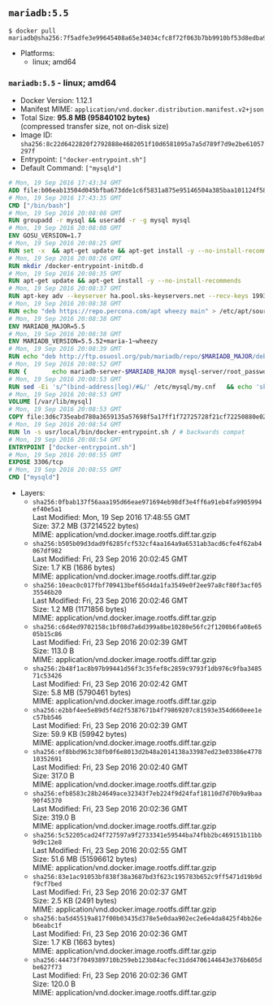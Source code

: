 ## `mariadb:5.5`

```console
$ docker pull mariadb@sha256:7f5adfe3e99645408a65e34034cfc8f72f063b7bb9910bf53d8edba9de8dcee9
```

-	Platforms:
	-	linux; amd64

### `mariadb:5.5` - linux; amd64

-	Docker Version: 1.12.1
-	Manifest MIME: `application/vnd.docker.distribution.manifest.v2+json`
-	Total Size: **95.8 MB (95840102 bytes)**  
	(compressed transfer size, not on-disk size)
-	Image ID: `sha256:8c22d6422820f2792888e4682051f10d6581095a7a5d789f7d9e2be61057297f`
-	Entrypoint: `["docker-entrypoint.sh"]`
-	Default Command: `["mysqld"]`

```dockerfile
# Mon, 19 Sep 2016 17:43:34 GMT
ADD file:b06eab13504d045bfba673dde1c6f5831a875e95146504a385baa101124f58f5 in / 
# Mon, 19 Sep 2016 17:43:35 GMT
CMD ["/bin/bash"]
# Mon, 19 Sep 2016 20:08:08 GMT
RUN groupadd -r mysql && useradd -r -g mysql mysql
# Mon, 19 Sep 2016 20:08:08 GMT
ENV GOSU_VERSION=1.7
# Mon, 19 Sep 2016 20:08:25 GMT
RUN set -x 	&& apt-get update && apt-get install -y --no-install-recommends ca-certificates wget && rm -rf /var/lib/apt/lists/* 	&& wget -O /usr/local/bin/gosu "https://github.com/tianon/gosu/releases/download/$GOSU_VERSION/gosu-$(dpkg --print-architecture)" 	&& wget -O /usr/local/bin/gosu.asc "https://github.com/tianon/gosu/releases/download/$GOSU_VERSION/gosu-$(dpkg --print-architecture).asc" 	&& export GNUPGHOME="$(mktemp -d)" 	&& gpg --keyserver ha.pool.sks-keyservers.net --recv-keys B42F6819007F00F88E364FD4036A9C25BF357DD4 	&& gpg --batch --verify /usr/local/bin/gosu.asc /usr/local/bin/gosu 	&& rm -r "$GNUPGHOME" /usr/local/bin/gosu.asc 	&& chmod +x /usr/local/bin/gosu 	&& gosu nobody true 	&& apt-get purge -y --auto-remove ca-certificates wget
# Mon, 19 Sep 2016 20:08:26 GMT
RUN mkdir /docker-entrypoint-initdb.d
# Mon, 19 Sep 2016 20:08:35 GMT
RUN apt-get update && apt-get install -y --no-install-recommends 		apt-transport-https ca-certificates 		pwgen 	&& rm -rf /var/lib/apt/lists/*
# Mon, 19 Sep 2016 20:08:37 GMT
RUN apt-key adv --keyserver ha.pool.sks-keyservers.net --recv-keys 199369E5404BD5FC7D2FE43BCBCB082A1BB943DB 	&& apt-key adv --keyserver ha.pool.sks-keyservers.net --recv-keys 430BDF5C56E7C94E848EE60C1C4CBDCDCD2EFD2A
# Mon, 19 Sep 2016 20:08:38 GMT
RUN echo "deb https://repo.percona.com/apt wheezy main" > /etc/apt/sources.list.d/percona.list 	&& { 		echo 'Package: *'; 		echo 'Pin: release o=Percona Development Team'; 		echo 'Pin-Priority: 998'; 	} > /etc/apt/preferences.d/percona
# Mon, 19 Sep 2016 20:08:38 GMT
ENV MARIADB_MAJOR=5.5
# Mon, 19 Sep 2016 20:08:38 GMT
ENV MARIADB_VERSION=5.5.52+maria-1~wheezy
# Mon, 19 Sep 2016 20:08:39 GMT
RUN echo "deb http://ftp.osuosl.org/pub/mariadb/repo/$MARIADB_MAJOR/debian wheezy main" > /etc/apt/sources.list.d/mariadb.list 	&& { 		echo 'Package: *'; 		echo 'Pin: release o=MariaDB'; 		echo 'Pin-Priority: 999'; 	} > /etc/apt/preferences.d/mariadb
# Mon, 19 Sep 2016 20:08:52 GMT
RUN { 		echo mariadb-server-$MARIADB_MAJOR mysql-server/root_password password 'unused'; 		echo mariadb-server-$MARIADB_MAJOR mysql-server/root_password_again password 'unused'; 	} | debconf-set-selections 	&& apt-get update 	&& apt-get install -y 		mariadb-server=$MARIADB_VERSION 		percona-xtrabackup 		socat 	&& rm -rf /var/lib/apt/lists/* 	&& sed -ri 's/^user\s/#&/' /etc/mysql/my.cnf /etc/mysql/conf.d/* 	&& rm -rf /var/lib/mysql && mkdir -p /var/lib/mysql /var/run/mysqld 	&& chown -R mysql:mysql /var/lib/mysql /var/run/mysqld 	&& chmod 777 /var/run/mysqld
# Mon, 19 Sep 2016 20:08:53 GMT
RUN sed -Ei 's/^(bind-address|log)/#&/' /etc/mysql/my.cnf 	&& echo 'skip-host-cache\nskip-name-resolve' | awk '{ print } $1 == "[mysqld]" && c == 0 { c = 1; system("cat") }' /etc/mysql/my.cnf > /tmp/my.cnf 	&& mv /tmp/my.cnf /etc/mysql/my.cnf
# Mon, 19 Sep 2016 20:08:53 GMT
VOLUME [/var/lib/mysql]
# Mon, 19 Sep 2016 20:08:53 GMT
COPY file:3d6c735eabd780a3659135a57698f5a17ff1f72725728f21cf72250880e02926 in /usr/local/bin/ 
# Mon, 19 Sep 2016 20:08:54 GMT
RUN ln -s usr/local/bin/docker-entrypoint.sh / # backwards compat
# Mon, 19 Sep 2016 20:08:54 GMT
ENTRYPOINT ["docker-entrypoint.sh"]
# Mon, 19 Sep 2016 20:08:55 GMT
EXPOSE 3306/tcp
# Mon, 19 Sep 2016 20:08:55 GMT
CMD ["mysqld"]
```

-	Layers:
	-	`sha256:0fbab137f56aaa195d66eae971694eb98df3e4ff6a91eb4fa9905994ef40e5a1`  
		Last Modified: Mon, 19 Sep 2016 17:48:55 GMT  
		Size: 37.2 MB (37214522 bytes)  
		MIME: application/vnd.docker.image.rootfs.diff.tar.gzip
	-	`sha256:b505b09d3dad9f6285fcf532cf4aa164a9a6531ab3acd6cfe4f62ab4067df982`  
		Last Modified: Fri, 23 Sep 2016 20:02:45 GMT  
		Size: 1.7 KB (1686 bytes)  
		MIME: application/vnd.docker.image.rootfs.diff.tar.gzip
	-	`sha256:10eac0c017fbf709413bef65d4da1fa3549e0f2ee97a8cf80f3acf0535546b20`  
		Last Modified: Fri, 23 Sep 2016 20:02:46 GMT  
		Size: 1.2 MB (1171856 bytes)  
		MIME: application/vnd.docker.image.rootfs.diff.tar.gzip
	-	`sha256:c6d4ed9702158c1bf08d7a6d399a8be10280e56fc2f1200b6fa08e6505b15c86`  
		Last Modified: Fri, 23 Sep 2016 20:02:39 GMT  
		Size: 113.0 B  
		MIME: application/vnd.docker.image.rootfs.diff.tar.gzip
	-	`sha256:2b48f1ac8b97b99441d56f3c35fef8c2859c9793f1db976c9fba348571c53426`  
		Last Modified: Fri, 23 Sep 2016 20:02:42 GMT  
		Size: 5.8 MB (5790461 bytes)  
		MIME: application/vnd.docker.image.rootfs.diff.tar.gzip
	-	`sha256:e2bbf4ee5e89d5f4d2f5387671b4f79869207c81593e354d660eee1ec57bb546`  
		Last Modified: Fri, 23 Sep 2016 20:02:39 GMT  
		Size: 59.9 KB (59942 bytes)  
		MIME: application/vnd.docker.image.rootfs.diff.tar.gzip
	-	`sha256:ef8bbd963c38fb0f6e8013d2b48a2014138a33987ed23e03386e477810352691`  
		Last Modified: Fri, 23 Sep 2016 20:02:40 GMT  
		Size: 317.0 B  
		MIME: application/vnd.docker.image.rootfs.diff.tar.gzip
	-	`sha256:efb8583c28b24649ace32343f7eb224f9d24faf18110d7d70b9a9baa90f45370`  
		Last Modified: Fri, 23 Sep 2016 20:02:36 GMT  
		Size: 319.0 B  
		MIME: application/vnd.docker.image.rootfs.diff.tar.gzip
	-	`sha256:5c52205cad24f727597a9f2733341e59544ba74fbb2bc469151b11bb9d9c12e8`  
		Last Modified: Fri, 23 Sep 2016 20:02:55 GMT  
		Size: 51.6 MB (51596612 bytes)  
		MIME: application/vnd.docker.image.rootfs.diff.tar.gzip
	-	`sha256:83e1ac91053bf838f38a3687bd3f623c195783b652c9ff5471d19b9df9cf7bed`  
		Last Modified: Fri, 23 Sep 2016 20:02:37 GMT  
		Size: 2.5 KB (2491 bytes)  
		MIME: application/vnd.docker.image.rootfs.diff.tar.gzip
	-	`sha256:ba5d45519a817f00b03435d378e5e0daa902ec2e6e4da8425f4bb26eb6eabc1f`  
		Last Modified: Fri, 23 Sep 2016 20:02:36 GMT  
		Size: 1.7 KB (1663 bytes)  
		MIME: application/vnd.docker.image.rootfs.diff.tar.gzip
	-	`sha256:44473f7049389710b259eb123b84acfec31dd4706144643e376b605dbe627f73`  
		Last Modified: Fri, 23 Sep 2016 20:02:36 GMT  
		Size: 120.0 B  
		MIME: application/vnd.docker.image.rootfs.diff.tar.gzip
